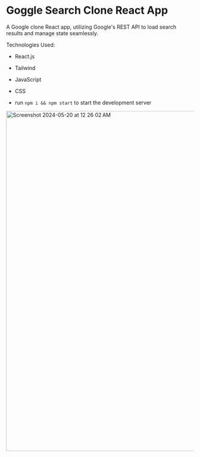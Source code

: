 # Goggle Search Clone React App

A Google clone React app, utilizing Google's REST API to load search results and manage state seamlessly.

Technologies Used:
- React.js
- Tailwind
- JavaScript
- CSS

- run `npm i && npm start` to start the development server

<img width="912" alt="Screenshot 2024-05-20 at 12 26 02 AM" src="https://github.com/socratesmosko/react-yt-clone/assets/119309614/b6574697-49c3-4abc-9078-773e93f336f5">
